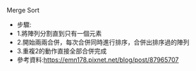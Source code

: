 Merge Sort
- 步驟:
- 1.將陣列分割直到只有一個元素
- 2.開始兩兩合併，每次合併同時進行排序，合併出排序過的陣列
- 3.重複2的動作直接全部合併完成
- 參考資料:https://emn178.pixnet.net/blog/post/87965707
